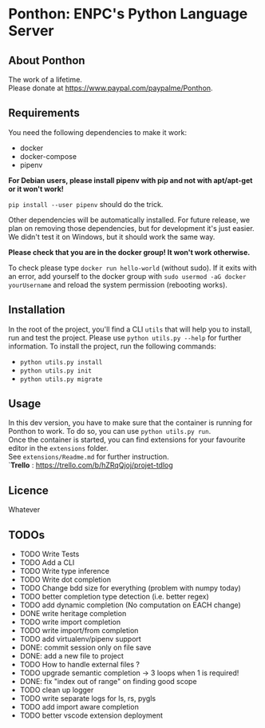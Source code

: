 # Ponthon: ENPC's Python Language Server

## About Ponthon

The work of a lifetime.\
Please donate at https://www.paypal.com/paypalme/Ponthon.

## Requirements

You need the following dependencies to make it work:
- docker
- docker-compose
- pipenv

**For Debian users, please install pipenv with pip and not with apt/apt-get or it won't work!**

`pip install --user pipenv` should do the trick.

Other dependencies will be automatically installed. For future release, we plan on
removing those dependencies, but for development it's just easier.
We didn't test it on Windows, but it should work the same way.

**Please check that you are in the docker group! It won't work otherwise.**

To check please type `docker run hello-world` (without sudo). If it exits with an error, add yourself to the docker group with `sudo usermod -aG docker yourUsername` 
and reload the system permission (rebooting works).

## Installation

In the root of the project, you'll find a CLI `utils` that will help you to install, run and test the project. Please use 
`python utils.py --help` for further information.
To install the project, run the following commands:
- `python utils.py install`
- `python utils.py init`
- `python utils.py migrate`

## Usage

In this dev version, you have to make sure that the container is running for Ponthon to work.
To do so, you can use `python utils.py run`. \
Once the container is started, you can find extensions for your favourite editor in the `extensions` folder.\
See `extensions/Readme.md` for further instruction.\
`**Trello** :
https://trello.com/b/hZRqQjoj/projet-tdlog

## Licence

Whatever


## TODOs

- TODO Write Tests
- TODO Add a CLI
- TODO Write type inference
- TODO Write dot completion
- TODO Change bdd size for everything (problem with numpy today)
- TODO better completion type detection (i.e. better regex)
- TODO add dynamic completion (No computation on EACH change)
- DONE write heritage completion
- TODO write import completion
- TODO write import/from completion
- TODO add virtualenv/pipenv support
- DONE: commit session only on file save
- DONE: add a new file to project
- TODO How to handle external files ?
- TODO upgrade semantic completion -> 3 loops when 1 is required!
- DONE: fix "index out of range" on finding good scope
- TODO clean up logger
- TODO write separate logs for ls, rs, pygls
- TODO add import aware completion
- TODO better vscode extension deployment